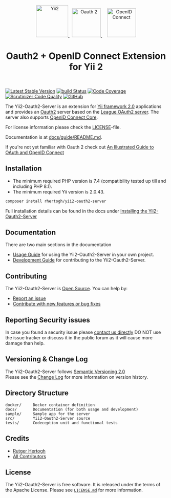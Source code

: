 <p align="center">
    <a href="https://github.com/yiisoft" target="_blank">
        <img src="https://avatars0.githubusercontent.com/u/993323" height="100px" alt="Yii2">
    </a>
    &nbsp;
    <a href="https://oauth.net/2/" target="_blank">
        <img src="https://oauth.net/images/oauth-2-sm.png" height="90px" alt="Oauth 2">
    </a>
    &nbsp;&nbsp;&nbsp;
    <a href="https://openid.net/" target="_blank">
        <img src="https://openid.net/images/logo/openid-icon-250x250.png" height="90px" alt="OpenID Connect">
    </a>
    <h1 align="center">Oauth2 + OpenID Connect Extension for Yii 2</h1>
    <br>
</p>

[![Latest Stable Version](https://img.shields.io/packagist/v/rhertogh/yii2-oauth2-server.svg)](https://packagist.org/packages/rhertogh/yii2-oauth2-server)
[![build Status](https://github.com/rhertogh/yii2-oauth2-server/actions/workflows/build.yml/badge.svg)](https://github.com/rhertogh/yii2-oauth2-server/actions/workflows/build.yml)
[![Code Coverage](https://scrutinizer-ci.com/g/rhertogh/yii2-oauth2-server/badges/coverage.png?b=master)](https://scrutinizer-ci.com/g/rhertogh/yii2-oauth2-server/?branch=master)
[![Scrutinizer Code Quality](https://scrutinizer-ci.com/g/rhertogh/yii2-oauth2-server/badges/quality-score.png?b=master)](https://scrutinizer-ci.com/g/rhertogh/yii2-oauth2-server/?branch=master)
[![GitHub](https://img.shields.io/github/license/rhertogh/yii2-oauth2-server)](https://github.com/rhertogh/yii2-oauth2-server/blob/master/LICENSE.md)

The Yii2-Oauth2-Server is an extension for [Yii framework 2.0](http://www.yiiframework.com) applications and provides 
an [Oauth2](https://oauth.net/2/) server based on the [League OAuth2 server](https://github.com/thephpleague/oauth2-server).
The server also supports [OpenID Connect Core](https://openid.net/specs/openid-connect-core-1_0.html).

For license information please check the [LICENSE](LICENSE.md)-file.

Documentation is at [docs/guide/README.md](docs/guide/README.md).

If you're not yet familiar with Oauth 2 check out [An Illustrated Guide to OAuth and OpenID Connect](
https://developer.okta.com/blog/2019/10/21/illustrated-guide-to-oauth-and-oidc)


Installation
------------
* The minimum required PHP version is 7.4 (compatibility tested up till and including PHP 8.1).
* The minimum required Yii version is 2.0.43.

```bash
composer install rhertogh/yii2-oauth2-server
```

Full installation details can be found in the docs under [Installing the Yii2-Oauth2-Server](docs/guide/start-installation.md)


Documentation
-------------
There are two main sections in the documentation
* [Usage Guide](docs/guide/README.md) for using the Yii2-Oauth2-Server in your own project.
* [Development Guide](docs/internals/README.md) for contributing to the Yii2-Oauth2-Server.


Contributing
------------
The Yii2-Oauth2-Server is [Open Source](LICENSE.md). You can help by:

- [Report an issue](docs/internals/report-an-issue.md)
- [Contribute with new features or bug fixes](docs/internals/pull-request-qa.md)


Reporting Security issues
-------------------------
In case you found a security issue please [contact us directly](
https://forms.gle/8aEGxmN51Hvb7oLJ7)
DO NOT use the issue tracker or discuss it in the public forum as it will cause more damage than help.


Versioning & Change Log
-----------------------
The Yii2-Oauth2-Server follows [Semantic Versioning 2.0](https://semver.org/spec/v2.0.0.html)  
Please see the [Change Log](CHANGELOG.md) for more information on version history.


Directory Structure
-------------------
```
docker/     Docker container definition
docs/       Documentation (for both usage and development)
sample/     Sample app for the server
src/        Yii2-Oauth2-Server source
tests/      Codeception unit and functional tests
```


Credits
-------
- [Rutger Hertogh](https://github.com/rhertogh)
- [All Contributors](https://github.com/rhertogh/yii2-oauth2-server/graphs/contributors)


License
-------
The Yii2-Oauth2-Server is free software. It is released under the terms of the Apache License.
Please see [`LICENSE.md`](LICENSE.md) for more information.
